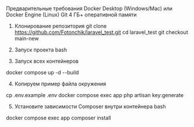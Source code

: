 Предварительные требования
Docker Desktop (Windows/Mac) или Docker Engine (Linux)
Git
4 ГБ+ оперативной памяти
1. Клонирование репозитория
git clone https://github.com/Fotonchik/laravel_test.git
cd laravel_test
git checkout main-new

2. Запуск проекта
bash
3. Запуск всех контейнеров

docker compose up -d --build

4. Копируем пример файла окружения

cp .env.example .env
docker compose exec app php artisan key:generate

5. Установите зависимости Composer внутри контейнера
bash

docker compose exec app composer install
